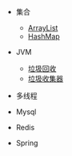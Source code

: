 - 集合
	- [ArrayList](/collections/ArrayList.md)
	- [HashMap](/collections/HashMap.md)
- JVM
	- [垃圾回收](/jvm/gc.md)
	- [垃圾收集器](/jvm/garbage-collectors.md)
	
- 多线程
- Mysql
- Redis
- Spring


